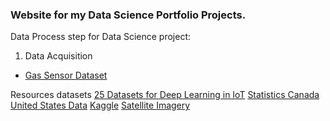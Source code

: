 ### Website for my Data Science Portfolio Projects. 

Data Process step for Data Science project:
1. Data Acquisition
- [Gas Sensor Dataset](https://archive.ics.uci.edu/ml/datasets/Gas+Sensor+Array+Drift+Dataset)



Resources datasets
[25 Datasets for Deep Learning in IoT](https://hub.packtpub.com/25-datasets-deep-learning-iot/)
[Statistics Canada](https://www150.statcan.gc.ca/n1/en/type/data?MM=1)
[United States Data](https://catalog.data.gov/dataset)
[Kaggle](https://www.kaggle.com/datasets)
[Satellite Imagery](https://spatialreserves-wordpress-com.cdn.ampproject.org/c/s/spatialreserves.wordpress.com/2020/04/19/top-7-satellite-imagery-sources/amp/)
